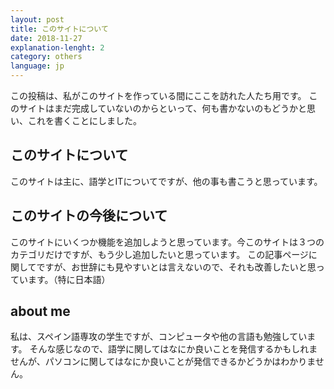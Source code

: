 ```yaml
---
layout: post
title: このサイトについて
date: 2018-11-27
explanation-lenght: 2
category: others
language: jp
---
```

この投稿は、私がこのサイトを作っている間にここを訪れた人たち用です。
このサイトはまだ完成していないのからといって、何も書かないのもどうかと思い、これを書くことにしました。

## このサイトについて
このサイトは主に、語学とITについてですが、他の事も書こうと思っています。

## このサイトの今後について
このサイトにいくつか機能を追加しようと思っています。今このサイトは３つのカテゴリだけですが、もう少し追加したいと思っています。
この記事ページに関してですが、お世辞にも見やすいとは言えないので、それも改善したいと思っています。（特に日本語）

## about me
私は、スペイン語専攻の学生ですが、コンピュータや他の言語も勉強しています。
そんな感じなので、語学に関してはなにか良いことを発信するかもしれませんが、パソコンに関してはなにか良いことが発信できるかどうかはわかりません。